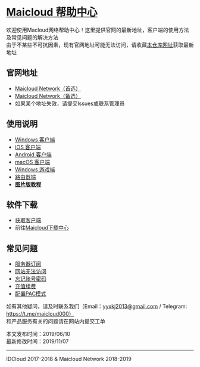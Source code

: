 # [Maicloud 帮助中心](/README.md)

欢迎使用Macloud网络帮助中心！这里提供官网的最新地址，客户端的使用方法及常见问题的解决方法  
由于不某些不可抗因素，现有官网地址可能无法访问，请收藏[本仓库网址](https://github.com/yyxkj2013/Maicloud)获取最新地址

## 官网地址
- [Maicloud Network（首选）](https://www.maicloud.vip) 
- [Maicloud Network（备选）](https://maicloud.vip) 
- 如果某个地址失效，请提交Issues或联系管理员

## 使用说明
- [Windows 客户端](/help/windows.md)
- [iOS 客户端](help/ios.md)
- [Android 客户端](help/android.md)
- [macOS 客户端](help/macos.md)
- [Windows 游戏端](help/sstap.md)
- [路由器端](help/router.md)
- [**图片版教程**](https://www.maicloud.vip/user/announcement)

## 软件下载
- [获取客户端](/download)
- 前往[Maicloud下载中心]()

## 常见问题
- [服务器订阅](help/issues.md)
- [网站无法访问](help/issues.md)
- [忘记账号密码](help/issues.md)
- [充值续费](help/issues.md)
- [配置PAC模式](help/issues.md)


如有其他疑问，请及时联系我们（Email：yyxkj2013@gmail.com / Telegram: https://t.me/maicloud000）  
和产品服务有关的问题请在网站内提交工单 

本文发布时间：2019/06/10  
最新修改时间：2019/11/07  

---

IDCloud 2017-2018 & Maicloud Network 2018-2019
